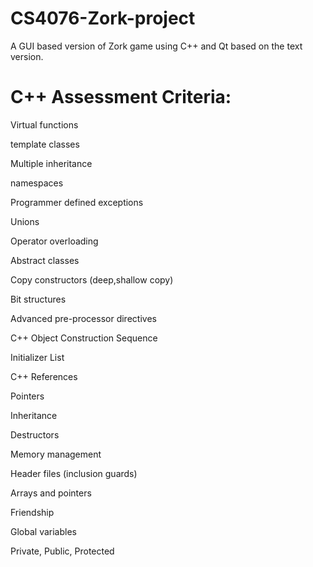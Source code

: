 # CS4076-Zork-project
A GUI based version of Zork game using C++ and Qt based on the text version.


# C++ Assessment Criteria:

Virtual functions

template classes

Multiple inheritance

namespaces

Programmer defined exceptions

Unions

Operator overloading

Abstract classes

Copy constructors (deep,shallow copy)

Bit structures

Advanced pre-processor directives

C++ Object Construction Sequence

Initializer List

C++ References

Pointers

Inheritance

Destructors

Memory management

Header files (inclusion guards)

Arrays and pointers

Friendship

Global variables

Private, Public, Protected
